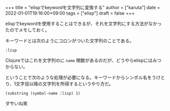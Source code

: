 +++
title = "elispでkeywordを文字列に変換する"
author = ["karuta"]
date = 2022-01-01T19:16:00+09:00
tags = ["elisp"]
draft = false
+++

elispでkeywordを使用することはできるが、それを文字列にする方法がなかったのでメモしておく。  

<!--more-->  

キーワードとは次のようにコロンがついた文字列のことである。  

```elisp
:lisp
```

Clojureではこれを文字列のに `name` 関数があるのだが、どうやらelispにはみつからない。  

ということで次のような処理が必要になる。キーワードからシンボル名をうけとり、1文字目以降の文字列を所得するというやり方だ。  

```elisp
(substring (symbol-name :lisp) 1)
```

ダサいね笑

